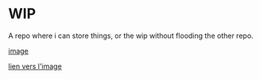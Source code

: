 # WIP

A repo where i can store things, or the wip without flooding the other repo.

[image](https://github.com/zuperninja/WIP/blob/master/Vincent_van_Gogh_-_Almond_blossom_-_Google_Art_Project.jpg)

[lien vers l'image](https://github.com/zuperninja/WIP/blob/master/Vincent_van_Gogh_-_Almond_blossom_-_Google_Art_Project.jpg)
